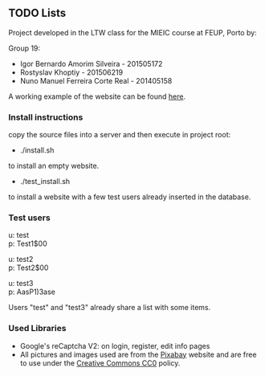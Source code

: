 ## TODO Lists

Project developed in the LTW class for the MIEIC course at FEUP, Porto by:

Group 19:

* Igor Bernardo Amorim Silveira - 201505172
* Rostyslav Khoptiy - 201506219
* Nuno Manuel Ferreira Corte Real - 201405158

A working example of the website can be found [here](https://web.fe.up.pt/~up201506219/Trabalho/).

### Install instructions

copy the source files into a server and then execute in project root:

* ./install.sh

to install an empty website.

* ./test_install.sh

to install a website with a few test users already inserted in the database.

### Test users

u: test  
p: Test1$00

u: test2  
p: Test2$00

u: test3  
p: AasP1)3ase

Users "test" and "test3" already share a list with some items.

### Used Libraries

* Google's reCaptcha V2: on login, register, edit info pages
* All pictures and images used are from the [Pixabay](https://www.pixabay.com) website and are free to use under the [Creative Commons CC0](https://en.wikipedia.org/wiki/Creative_Commons_license) policy.
